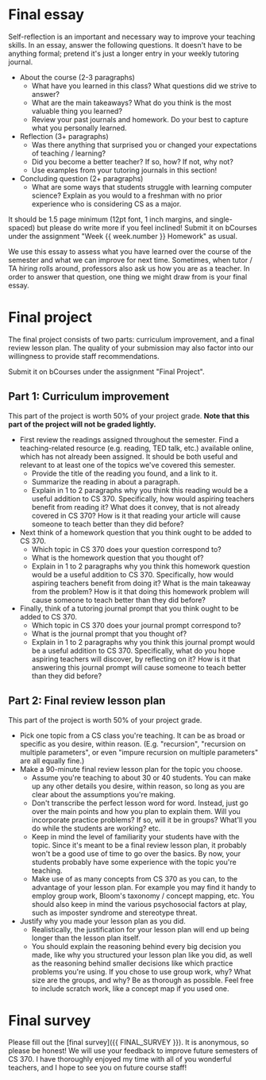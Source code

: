 # Final essay

Self-reflection is an important and necessary way to improve your teaching skills. In an essay, answer the following questions. It doesn't have to be anything formal; pretend it's just a longer entry in your weekly tutoring journal.

* About the course (2-3 paragraphs)
  * What have you learned in this class? What questions did we strive to answer?
  * What are the main takeaways? What do you think is the most valuable thing you learned?
  * Review your past journals and homework. Do your best to capture what you personally learned.
* Reflection (3+ paragraphs)
  * Was there anything that surprised you or changed your expectations of teaching / learning?
  * Did you become a better teacher? If so, how? If not, why not?
  * Use examples from your tutoring journals in this section!
* Concluding question (2+ paragraphs)
  * What are some ways that students struggle with learning computer science? Explain as you would to a freshman with no prior experience who is considering CS as a major.

It should be 1.5 page minimum (12pt font, 1 inch margins, and single-spaced) but please do write more if you feel inclined! Submit it on bCourses under the assignment "Week {{ week.number }} Homework" as usual.

We use this essay to assess what you have learned over the course of the semester and what we can improve for next time. Sometimes, when tutor / TA hiring rolls around, professors also ask us how you are as a teacher. In order to answer that question, one thing we might draw from is your final essay.

# Final project

The final project consists of two parts: curriculum improvement, and a final review lesson plan. The quality of your submission may also factor into our willingness to provide staff recommendations.

Submit it on bCourses under the assignment "Final Project".

## Part 1: Curriculum improvement

This part of the project is worth 50% of your project grade. **Note that this part of the project will not be graded lightly.**

* First review the readings assigned throughout the semester. Find a teaching-related resource (e.g. reading, TED talk, etc.) available online, which has not already been assigned. It should be both useful and relevant to at least one of the topics we've covered this semester.
  * Provide the title of the reading you found, and a link to it.
  * Summarize the reading in about a paragraph.
  * Explain in 1 to 2 paragraphs why you think this reading would be a useful addition to CS 370. Specifically, how would aspiring teachers benefit from reading it? What does it convey, that is not already covered in CS 370? How is it that reading your article will cause someone to teach better than they did before?
* Next think of a homework question that you think ought to be added to CS 370.
  * Which topic in CS 370 does your question correspond to?
  * What is the homework question that you thought of?
  * Explain in 1 to 2 paragraphs why you think this homework question would be a useful addition to CS 370. Specifically, how would aspiring teachers benefit from doing it? What is the main takeaway from the problem? How is it that doing this homework problem will cause someone to teach better than they did before?
* Finally, think of a tutoring journal prompt that you think ought to be added to CS 370.
  * Which topic in CS 370 does your journal prompt correspond to?
  * What is the journal prompt that you thought of?
  * Explain in 1 to 2 paragraphs why you think this journal prompt would be a useful addition to CS 370. Specifically, what do you hope aspiring teachers will discover, by reflecting on it? How is it that answering this journal prompt will cause someone to teach better than they did before?

## Part 2: Final review lesson plan

This part of the project is worth 50% of your project grade.

* Pick one topic from a CS class you're teaching. It can be  as broad or specific as you desire, within reason. (E.g. "recursion", "recursion on multiple parameters", or even "impure recursion on multiple parameters" are all equally fine.)
* Make a 90-minute final review lesson plan for the topic you choose.
  * Assume you're teaching to about  30 or 40 students. You can make up any other details you desire, within reason, so long as you are clear about the assumptions you're making.
  * Don't transcribe the perfect lesson word for word. Instead, just go over the main points and how you plan to explain them. Will you incorporate practice problems? If so, will it be in groups? What'll you do while the students are working? etc.
  * Keep in mind the level of familiarity your students have with the topic. Since it's meant to be a final review lesson plan, it probably won't be a good use of time to go over the basics. By now, your students probably have some experience with the topic you're teaching.
  * Make use of as many concepts from CS 370 as you can, to the advantage of your lesson plan. For example you may find it handy to employ group work, Bloom's taxonomy / concept mapping, etc. You should also keep in mind the various psychosocial factors at play, such as imposter syndrome and stereotype threat.
* Justify why you made your lesson plan as you did.
  * Realistically, the justification for your lesson plan will end up being longer than the lesson plan itself.
  * You should explain the reasoning behind every big decision you made, like why you structured your lesson plan like you did, as well as the reasoning behind smaller decisions like which practice problems you're using. If you chose to use group work, why? What size are the groups, and why? Be as thorough as possible. Feel free to include scratch work, like a concept map if you used one.

# Final survey

Please fill out the [final survey]({{ FINAL_SURVEY }}). It is anonymous, so please be honest! We will use your feedback to improve future semesters of CS 370. I have thoroughly enjoyed my time with all of you wonderful teachers, and I hope to see you on future course staff!